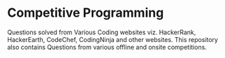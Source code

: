 # Competitive Programming

Questions solved from Various Coding websites viz. HackerRank, HackerEarth, CodeChef, CodingNinja and other websites. This repository also contains Questions from various offline and onsite competitions.
